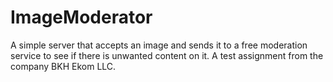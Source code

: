 # ImageModerator
A simple server that accepts an image and sends it to a free moderation service to see if there is unwanted content on it. A test assignment from the company BKH Ekom LLC.
